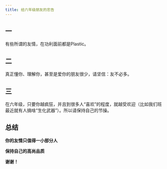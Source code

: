 ```yaml
---
title: 给六年级朋友的忠告
---
```

<!-- wp:heading -->
<h2 class="wp-block-heading">一</h2>
<!-- /wp:heading -->

<!-- wp:paragraph -->
<p>有些所谓的友情，在功利面前都是Plastic。</p>
<!-- /wp:paragraph -->

<!-- wp:heading -->
<h2 class="wp-block-heading">二</h2>
<!-- /wp:heading -->

<!-- wp:paragraph -->
<p>真正懂你、理解你，甚至是爱你的朋友很少，请坚信：友不必多。</p>
<!-- /wp:paragraph -->

<!-- wp:heading -->
<h2 class="wp-block-heading">三</h2>
<!-- /wp:heading -->

<!-- wp:paragraph -->
<p>在六年级，只要你越疯狂，并且到很多人“喜欢”的程度，就越受欢迎（比如我们班最近就有人搞啥“生化武器”）。所以请保持自己的节操。</p>
<!-- /wp:paragraph -->

<!-- wp:heading -->
<h2 class="wp-block-heading"><strong>总结</strong></h2>
<!-- /wp:heading -->

<!-- wp:paragraph -->
<p><strong>你的友情只值得一小部分人</strong></p>
<!-- /wp:paragraph -->

<!-- wp:paragraph -->
<p><strong>保持自己的高尚品质</strong></p>
<!-- /wp:paragraph -->

<!-- wp:paragraph -->
<p><strong>谢谢！</strong></p>
<!-- /wp:paragraph -->
